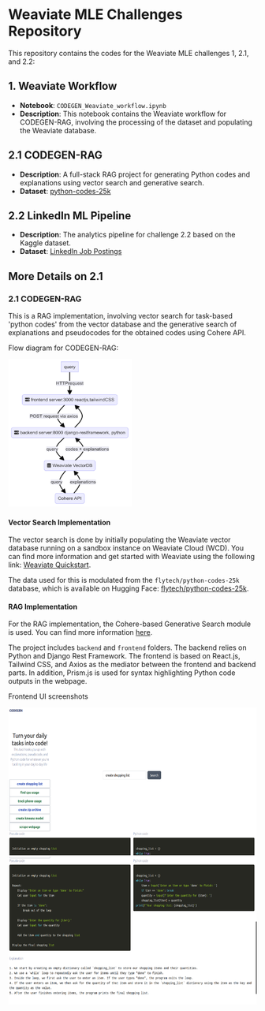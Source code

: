 # Weaviate MLE Challenges Repository

This repository contains the codes for the Weaviate MLE challenges 1, 2.1, and 2.2:

## 1. **Weaviate Workflow**
- **Notebook**: `CODEGEN_Weaviate_workflow.ipynb`
- **Description**: This notebook contains the Weaviate workflow for CODEGEN-RAG, involving the processing of the dataset and populating the Weaviate database.

## 2.1 **CODEGEN-RAG**
- **Description**: A full-stack RAG project for generating Python codes and explanations using vector search and generative search.
- **Dataset**: [python-codes-25k](https://huggingface.co/datasets/flytech/python-codes-25k)

## 2.2 **LinkedIn ML Pipeline**
- **Description**: The analytics pipeline for challenge 2.2 based on the Kaggle dataset.
- **Dataset**: [LinkedIn Job Postings](https://www.kaggle.com/datasets/arshkon/linkedin-job-postings)



## More Details on 2.1

### 2.1 **CODEGEN-RAG**

This is a RAG implementation, involving vector search for task-based 'python codes' from the vector database and the generative search of explanations and pseudocodes for the obtained codes using Cohere API.

Flow diagram for CODEGEN-RAG:

<img src="flowchart.png" width="250" height="300">

#### Vector Search Implementation

The vector search is done by initially populating the Weaviate vector database running on a sandbox instance on Weaviate Cloud (WCD). You can find more information and get started with Weaviate using the following link: [Weaviate Quickstart](https://weaviate.io/developers/weaviate/quickstart).

The data used for this is modulated from the `flytech/python-codes-25k` database, which is available on Hugging Face: [flytech/python-codes-25k](https://huggingface.co/datasets/flytech/python-codes-25k).


#### RAG Implementation

For the RAG implementation, the Cohere-based Generative Search module is used. You can find more information [here](https://weaviate.io/developers/weaviate/modules/reader-generator-modules/generative-cohere).


The project includes `backend` and `frontend` folders. The backend relies on Python and Django Rest Framework. The frontend is based on React.js, Tailwind CSS, and Axios as the mediator between the frontend and backend parts. In addition, Prism.js is used for syntax highlighting Python code outputs in the webpage.

Frontend UI screenshots

<img src="CODEGEN_search_page.png" width="2000" height="300">



<img src="CODEGEN_search_page-2.png" width="2000" height="300">

